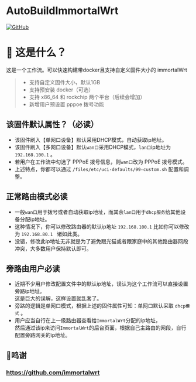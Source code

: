 # AutoBuildImmortalWrt
[![GitHub](https://img.shields.io/github/license/wukongdaily/AutoBuildImmortalWrt.svg?label=LICENSE&logo=github&logoColor=%20)](https://github.com/PrestonHee/AutoBuildImmortalWrt/blob/master/LICENSE)

# 🤔 这是什么？
这是一个工作流。可以快速构建带docker且支持自定义固件大小的 immortalWrt
> - 支持自定义固件大小，默认1GB 
> - 支持预安装 docker（可选）
> - 支持 x86_64 和 rockchip 两个平台（后续会增加）
> - 新增用户预设置 pppoe 拨号功能


## 该固件默认属性？（必读）
- 该固件刷入【单网口设备】默认采用DHCP模式，自动获取ip地址。
- 该固件刷入【多网口设备】默认`wan口`采用DHCP模式，`lan口`ip地址为 `192.168.100.1` 。
- 若用户在工作流中勾选了 PPPoE 拨号信息，则`wan口`改为 PPPoE 拨号模式。
- 上述特点，你都可以通过 `/files/etc/uci-defaults/99-custom.sh` 配置和调整。

## 正常路由模式必读
- 一般`wan口`用于拨号或者自动获取ip地址，而其余`lan口`用于`dhcp服务`给其他设备分配ip地址。
- 这种情况下，你可以修改路由器的默认ip地址 `192.168.100.1` 比如你可以修改为 `192.168.80.1 ` 诸如此类。
- 没错，修改此ip地址无非就是为了避免跟光猫或者跟家庭中的其他路由器网段冲突，大多数用户保持默认即可。

## 旁路由用户必读
- 近期不少用户修改配置文件中的默认ip地址，误认为这个工作流可以直接设置旁路ip地址。<br>这是巨大的误解，这样设置就乱套了。
- 旁路的逻辑是单网口模式，根据上述的固件属性可知：单网口默认采取 `dhcp模式` 。
- 用户应当自行在上一级路由器查看给`ImmortalWrt`分配的ip地址，<br>然后通过该ip来访问`ImmortalWrt`的后台页面，根据自己主路由的网段，自行配置旁路网关的ip地址。


## 🌟鸣谢
### https://github.com/immortalwrt
